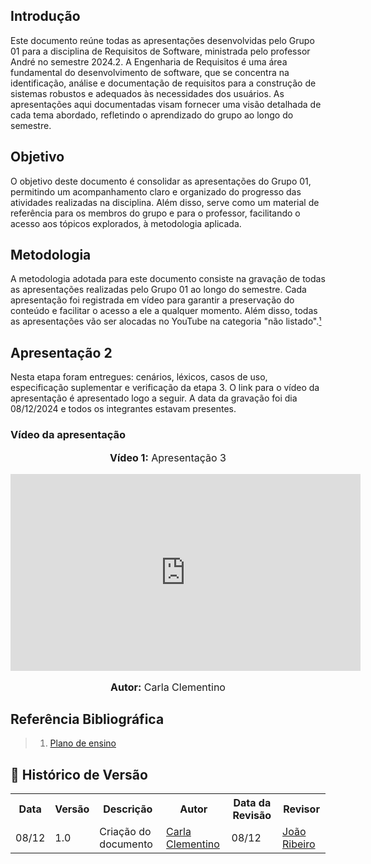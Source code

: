 ## Introdução
Este documento reúne todas as apresentações desenvolvidas pelo Grupo 01 para a disciplina de Requisitos de Software, ministrada pelo professor André no semestre 2024.2. A Engenharia de Requisitos é uma área fundamental do desenvolvimento de software, que se concentra na identificação, análise e documentação de requisitos para a construção de sistemas robustos e adequados às necessidades dos usuários. As apresentações aqui documentadas visam fornecer uma visão detalhada de cada tema abordado, refletindo o aprendizado do grupo ao longo do semestre.

## Objetivo
O objetivo deste documento é consolidar as apresentações do Grupo 01, permitindo um acompanhamento claro e organizado do progresso das atividades realizadas na disciplina. Além disso, serve como um material de referência para os membros do grupo e para o professor, facilitando o acesso aos tópicos explorados, à metodologia aplicada.

## Metodologia
A metodologia adotada para este documento consiste na gravação de todas as apresentações realizadas pelo Grupo 01 ao longo do semestre. Cada apresentação foi registrada em vídeo para garantir a preservação do conteúdo e facilitar o acesso a ele a qualquer momento. Além disso, todas as apresentações vão ser alocadas no YouTube na categoria "não listado".[¹](#1)

## Apresentação 2
Nesta etapa foram entregues: cenários, léxicos, casos de uso, especificação suplementar e verificação da etapa 3. O link para o vídeo da apresentação é apresentado logo a seguir. A data da gravação foi dia 08/12/2024 e todos os integrantes estavam presentes.

### Vídeo da apresentação

<div align="center">
<font size="3"><p style="text-align: center"><b>Vídeo 1:</b> Apresentação 3</p></font>
    <iframe width="560" height="315" src="https://www.youtube.com/watch?v=e38KBms_VU0" frameborder="0" allow="accelerometer; autoplay; clipboard-write; encrypted-media; gyroscope; picture-in-picture" allowfullscreen></iframe>
<font size="3"><p style="text-align: center"><b>Autor:</b> Carla Clementino</p></font>
</div>

## Referência Bibliográfica
> 1. <a name="1"></a>[Plano de ensino](https://aprender3.unb.br/pluginfile.php/2972367/mod_resource/content/52/Plano_de_Ensino%20RE%20022024%20Turma%2002%20v1.pdf)

## :round_pushpin: Histórico de Versão 

<div align="center">
    <table>
        <tr>
            <th>Data</th>
            <th>Versão</th>
            <th>Descrição</th>
            <th>Autor</th>
            <th>Data da Revisão</th>
            <th>Revisor</th>
        </tr>
        <tr>
            <td>08/12</td>
            <td>1.0</td>
            <td>Criação do documento</td>
            <td><a href="https://github.com/erteduarda">Carla Clementino</a></td>
            <td>08/12</td>
            <td><a href="https://github.com/Joa0V">João Ribeiro</a></td>
        </tr>
    </table>
</div>